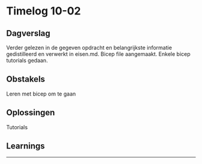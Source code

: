 # Timelog 10-02

## Dagverslag
 
Verder gelezen in de gegeven opdracht en belangrijkste informatie gedistilleerd en verwerkt in eisen.md. Bicep file aangemaakt. Enkele bicep tutorials gedaan.

## Obstakels
 
Leren met bicep om te gaan

## Oplossingen
 
Tutorials

## Learnings
 
---
